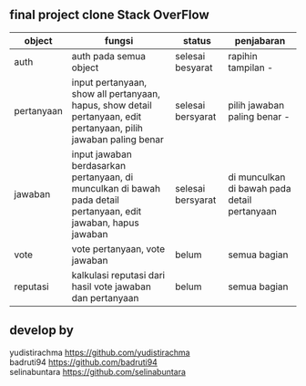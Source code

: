## final project clone Stack OverFlow

| object     | fungsi                                                                                                             | status            | penjabaran                                   |
|------------|-------------------------------------------------------------------------------------------------------------------|-------------------|----------------------------------------------|
| auth       | auth pada semua object                                                                                            | selesai besyarat  | rapihin tampilan -                           |
| pertanyaan | input pertanyaan, show all pertanyaan, hapus, show detail pertanyaan, edit pertanyaan, pilih jawaban paling benar | selesai bersyarat | pilih jawaban paling benar -                 |
| jawaban    | input jawaban berdasarkan pertanyaan, di munculkan di bawah pada detail pertanyaan, edit jawaban, hapus jawaban   | selesai bersyarat | di munculkan di bawah pada detail pertanyaan |
| vote       | vote pertanyaan, vote jawaban                                                                                     | belum             | semua bagian                                 |
| reputasi   | kalkulasi reputasi dari hasil vote jawaban dan pertanyaan                                                         | belum             | semua bagian                                 |

## develop by

yudistirachma https://github.com/yudistirachma <br>
badruti94 https://github.com/badruti94 <br>
selinabuntara https://github.com/selinabuntara <br>
